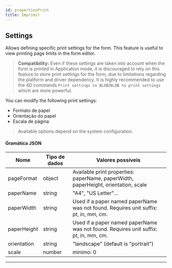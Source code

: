 ```yaml
---
id: propertiesPrint
title: Imprimir
---
```



## Settings

Allows defining specific print settings for the form. This feature is useful to view printing page limits in the form editor.

> **Compatibility:** Even if these settings are taken into account when the form is printed in Application mode, it is discouraged to rely on this feature to store print settings for the form, due to limitations regarding the platform and driver dependency. It is highly recommended to use the 4D commands `Print settings to BLOB`/`BLOB to print settings` which are more powerful.

You can modify the following print settings:

*   Formato de papel
*   Orientação do papel
*   Escala de página


> Available options depend on the system configuration.




#### Gramática JSON

| Nome        | Tipo de dados | Valores possíveis                                                                    |
| ----------- | ------------- | ------------------------------------------------------------------------------------ |
| pageFormat  | object        | Available print properties: paperName, paperWidth, paperHeight, orientation, scale   |
| paperName   | string        | "A4", "US Letter"...                                                                 |
| paperWidth  | string        | Used if a paper named paperName was not found. Requires unit suffix: pt, in, mm, cm. |
| paperHeight | string        | Used if a paper named paperName was not found. Requires unit suffix: pt, in, mm, cm. |
| orientation | string        | "landscape" (default is "portrait")                                                  |
| scale       | number        | mínimo: 0                                                                            |


---









